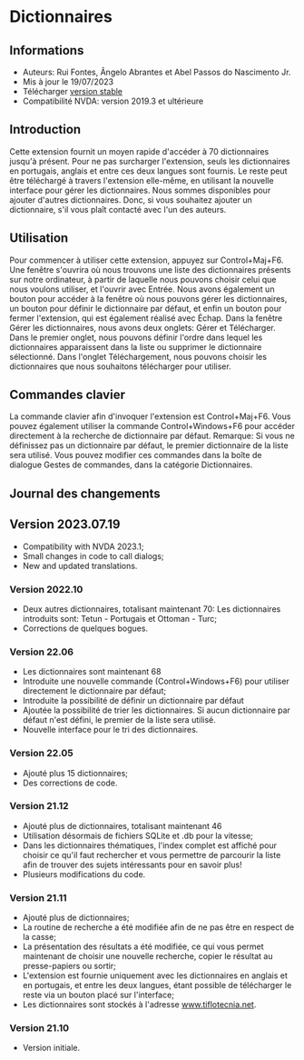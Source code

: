 # Dictionnaires


## Informations
* Auteurs: Rui Fontes, Ângelo Abrantes et Abel Passos do Nascimento Jr.
* Mis à jour le 19/07/2023
* Télécharger [version stable][1]
* Compatibilité NVDA: version 2019.3 et ultérieure


## Introduction
Cette extension fournit un moyen rapide d'accéder à 70 dictionnaires jusqu'à présent.
Pour ne pas surcharger l'extension, seuls les dictionnaires en portugais, anglais et entre ces deux langues sont fournis.
Le reste peut être téléchargé à travers l'extension elle-même, en utilisant la nouvelle interface pour gérer les dictionnaires.
Nous sommes disponibles pour ajouter d'autres dictionnaires. Donc, si vous souhaitez ajouter un dictionnaire, s'il vous plaît contacté avec l'un des auteurs.


## Utilisation
Pour commencer à utiliser cette extension, appuyez sur Control+Maj+F6.
Une fenêtre s'ouvrira où nous trouvons une liste des dictionnaires présents sur notre ordinateur, à partir de laquelle nous pouvons choisir celui que nous voulons utiliser, et l'ouvrir avec Entrée.
Nous avons également un bouton pour accéder à la fenêtre où nous pouvons gérer les dictionnaires, un bouton pour définir le dictionnaire par défaut, et enfin un bouton pour fermer l'extension, qui est également réalisé avec Échap.
Dans la fenêtre Gérer les dictionnaires, nous avons deux onglets: Gérer et Télécharger.
Dans le premier onglet, nous pouvons définir l'ordre dans lequel les dictionnaires apparaissent dans la liste ou supprimer le dictionnaire sélectionné.
Dans l'onglet Téléchargement, nous pouvons choisir les dictionnaires que nous souhaitons télécharger pour utiliser.


## Commandes clavier
La commande clavier afin d'invoquer l'extension est Control+Maj+F6.
Vous pouvez également utiliser la commande Control+Windows+F6 pour accéder directement à la recherche de dictionnaire par défaut.
Remarque: Si vous ne définissez pas un dictionnaire par défaut, le premier dictionnaire de la liste sera utilisé.
Vous pouvez modifier ces commandes dans la boîte de dialogue Gestes de commandes, dans la catégorie Dictionnaires.


## Journal des changements


## Version 2023.07.19
* Compatibility with NVDA 2023.1;
* Small changes in code to call dialogs;
* New and updated translations.

### Version 2022.10
* Deux autres dictionnaires, totalisant maintenant 70:
	Les dictionnaires introduits sont: Tetun - Portugais et Ottoman - Turc;
* Corrections de quelques bogues.

### Version 22.06
* Les dictionnaires sont maintenant 68
* Introduite une nouvelle commande (Control+Windows+F6) pour utiliser directement le dictionnaire par défaut;
* Introduite la possibilité de définir un dictionnaire par défaut
* Ajoutée la possibilité de trier les dictionnaires. Si aucun dictionnaire par défaut n'est défini, le premier de la liste sera utilisé.
* Nouvelle interface pour le tri des dictionnaires.


### Version 22.05
* Ajouté plus 15 dictionnaires;
* Des corrections de code.


### Version 21.12
* Ajouté plus de dictionnaires, totalisant maintenant 46
* Utilisation désormais de fichiers SQLite et .db pour la vitesse;
* Dans les dictionnaires thématiques, l'index complet est affiché pour choisir ce qu'il faut rechercher et vous permettre de parcourir la liste afin de trouver des sujets intéressants pour en savoir plus!
* Plusieurs modifications du code.


### Version 21.11
* Ajouté plus de dictionnaires;
* La routine de recherche a été modifiée afin de ne pas être en respect de la casse;
* La présentation des résultats a été modifiée, ce qui vous permet maintenant de choisir une nouvelle recherche, copier le résultat au presse-papiers ou sortir;
* L'extension est fournie uniquement avec les dictionnaires en anglais et en portugais, et entre les deux langues, étant possible de télécharger le reste via un bouton placé sur l'interface;
* Les dictionnaires sont stockés à l'adresse www.tiflotecnia.net.


### Version 21.10
* Version initiale.

[1]: https://github.com/ruifontes/Dictionaries/releases/download/2023.07.19/dictionaries-2023.07.19.nvda-addon
